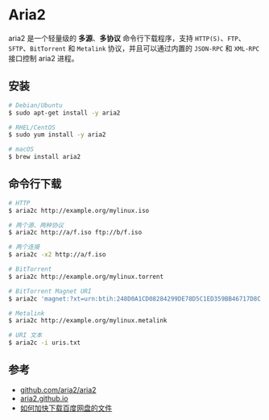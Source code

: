 # Aria2

aria2 是一个轻量级的 **多源**、**多协议** 命令行下载程序，支持 `HTTP(S)`、`FTP`、`SFTP`、`BitTorrent` 和 `Metalink` 协议，并且可以通过内置的 `JSON-RPC` 和 `XML-RPC` 接口控制 aria2 进程。

## 安装

```bash
# Debian/Ubuntu
$ sudo apt-get install -y aria2

# RHEL/CentOS
$ sudo yum install -y aria2

# macOS
$ brew install aria2
```

## 命令行下载

```bash
# HTTP
$ aria2c http://example.org/mylinux.iso

# 两个源、两种协议
$ aria2c http://a/f.iso ftp://b/f.iso

# 两个连接
$ aria2c -x2 http://a/f.iso

# BitTorrent
$ aria2c http://example.org/mylinux.torrent

# BitTorrent Magnet URI
$ aria2c 'magnet:?xt=urn:btih:248D0A1CD08284299DE78D5C1ED359BB46717D8C'

# Metalink
$ aria2c http://example.org/mylinux.metalink

# URI 文本
$ aria2c -i uris.txt
```

## 参考

* [github.com/aria2/aria2](https://github.com/aria2/aria2)
* [aria2.github.io](https://aria2.github.io)
* [如何加快下载百度网盘的文件](http://www.ixirong.com/2016/12/18/how-to-speed-up-baidu-disk-download/)